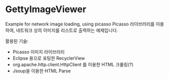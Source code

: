# GettyImageViewer

Example for network image loading, using picasso
Picasso 라이브러리를 이용하여, 네트워크 상의 이미지를 리스트로 출력하는 예제입니다.

활용된 기술:
- Picasso 이미지 라이브러리
- Eclipse 용으로 포팅한 RecyclerView
- org.apache.http.client.HttpClient 를 이용한 HTML 크롤링(?)
- Jsoup을 이용한 HTML Parse
